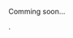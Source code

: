 Comming soon...

<meta name="robots" content="noindex, nofollow">

.

<meta name="robots" content="noindex, nofollow">
